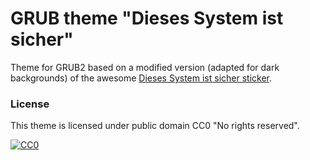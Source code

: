 GRUB theme "Dieses System ist sicher"
=====================================

Theme for GRUB2 based on a modified version (adapted for dark backgrounds) of the awesome [Dieses System ist sicher sticker](https://github.com/SFTtech/sticker/tree/master/sicher).

### License

This theme is licensed under public domain CC0 "No rights reserved".

[![CC0](http://i.creativecommons.org/p/zero/1.0/88x31.png)](http://creativecommons.org/publicdomain/zero/1.0/)
